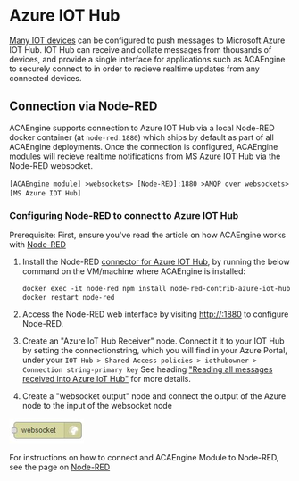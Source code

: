# Azure IOT Hub

[Many IOT devices](https://catalog.azureiotsolutions.com/) can be configured to push messages to Microsoft Azure IOT Hub. IOT Hub can receive and collate messages from thousands of devices, and provide a single interface for applications such as ACAEngine to securely connect to in order to recieve realtime updates from any connected devices.

## Connection via Node-RED

ACAEngine supports connection to Azure IOT Hub via a local Node-RED docker container \(at `node-red:1880`\) which ships by default as part of all ACAEngine deployments. Once the connection is configured, ACAEngine modules will recieve realtime notifications from MS Azure IOT Hub via the Node-RED websocket.

`[ACAEngine module] >websockets> [Node-RED]:1880 >AMQP over websockets> [MS Azure IOT Hub]`

### Configuring Node-RED to connect to Azure IOT Hub

Prerequisite: First, ensure you've read the article on how ACAEngine works with [Node-RED](node-red.md)

1. Install the Node-RED [connector for Azure IOT Hub](https://flows.nodered.org/node/node-red-contrib-azure-iot-hub), by running the below command on the VM/machine where ACAEngine is installed:

   ```text
   docker exec -it node-red npm install node-red-contrib-azure-iot-hub
   docker restart node-red
   ```

2. Access the Node-RED web interface by visiting [http://:1880](http://:1880) to configure Node-RED.
3. Create an "Azure IoT Hub Receiver" node. Connect it it to your IOT Hub by setting the connectionstring, which you will find in your Azure Portal, under your `IOT Hub > Shared Access policies > iothubowner > Connection string-primary key` See heading ["Reading all messages received into Azure IoT Hub"](https://flows.nodered.org/node/node-red-contrib-azure-iot-hub) for more details.
4. Create a "websocket output" node and connect the output of the Azure node to the input of the websocket node

![Node-RED Websocket Module](../../.gitbook/assets/node-red_websocket_module.JPG)

For instructions on how to connect and ACAEngine Module to Node-RED, see the page on [Node-RED](node-red.md)

